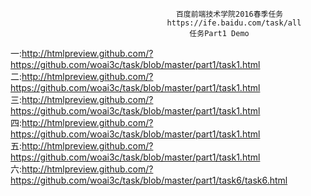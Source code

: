                                          百度前端技术学院2016春季任务
                                       https://ife.baidu.com/task/all
                                            任务Part1 Demo
一:http://htmlpreview.github.com/?https://github.com/woai3c/task/blob/master/part1/task1.html 
二:http://htmlpreview.github.com/?https://github.com/woai3c/task/blob/master/part1/task1.html
三:http://htmlpreview.github.com/?https://github.com/woai3c/task/blob/master/part1/task1.html
四:http://htmlpreview.github.com/?https://github.com/woai3c/task/blob/master/part1/task1.html
五:http://htmlpreview.github.com/?https://github.com/woai3c/task/blob/master/part1/task1.html
六:http://htmlpreview.github.com/?https://github.com/woai3c/task/blob/master/part1/task6/task6.html
